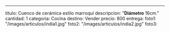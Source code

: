 ---
titulo: Cuenco de cerámica estilo marroquí
descripcion: "**Diámetro** 16cm."
cantidad: 1
categoria: Cocina
destino: Vender
precio: 800
entrega: 
foto1: "/images/articulos/india1.jpg"
foto2: "/images/articulos/india2.jpg"
foto3: 
